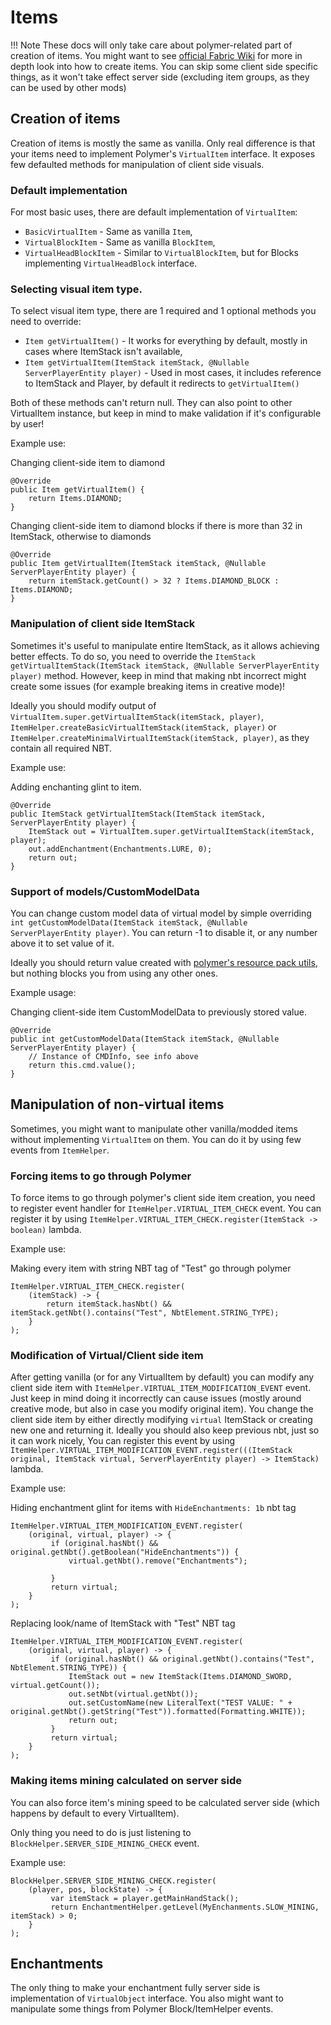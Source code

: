 # Items
!!! Note
    These docs will only take care about polymer-related part of creation of items.
    You might want to see [official Fabric Wiki](https://fabricmc.net/wiki/tutorial:items_docs)
    for more in depth look into how to create items. 
    You can skip some client side specific things, as it won't take effect server side (excluding
    item groups, as they can be used by other mods)

## Creation of items

Creation of items is mostly the same as vanilla. Only real difference is that your items need to 
implement Polymer's `VirtualItem` interface. It exposes few defaulted methods for manipulation
of client side visuals.

### Default implementation
For most basic uses, there are default implementation of `VirtualItem`:

* `BasicVirtualItem` - Same as vanilla `Item`,
* `VirtualBlockItem` - Same as vanilla `BlockItem`,
* `VirtualHeadBlockItem` - Similar to `VirtualBlockItem`, but for Blocks implementing `VirtualHeadBlock` interface.

### Selecting visual item type.
To select visual item type, there are 1 required and 1 optional methods you need to override:

* `Item getVirtualItem()` - It works for everything by default, mostly in cases where ItemStack isn't available,
* `Item getVirtualItem(ItemStack itemStack, @Nullable ServerPlayerEntity player)` - Used in most cases, it includes reference to ItemStack and Player, by default it redirects to `getVirtualItem()`

Both of these methods can't return null. They can also point to other VirtualItem instance, but keep
in mind to make validation if it's configurable by user!

Example use:

Changing client-side item to diamond
```
@Override
public Item getVirtualItem() {
    return Items.DIAMOND;
}
```

Changing client-side item to diamond blocks if there is more than 32 in ItemStack, otherwise to diamonds

```
@Override
public Item getVirtualItem(ItemStack itemStack, @Nullable ServerPlayerEntity player) {
    return itemStack.getCount() > 32 ? Items.DIAMOND_BLOCK : Items.DIAMOND;
}
```

### Manipulation of client side ItemStack
Sometimes it's useful to manipulate entire ItemStack, as it allows achieving better effects.
To do so, you need to override the `ItemStack getVirtualItemStack(ItemStack itemStack, @Nullable ServerPlayerEntity player)`
method. However, keep in mind that making nbt incorrect might create some issues (for example 
breaking items in creative mode)!

Ideally you should modify output of `VirtualItem.super.getVirtualItemStack(itemStack, player)`,
`ItemHelper.createBasicVirtualItemStack(itemStack, player)`
or `ItemHelper.createMinimalVirtualItemStack(itemStack, player)`, as they contain all required NBT.

Example use:

Adding enchanting glint to item.
```
@Override
public ItemStack getVirtualItemStack(ItemStack itemStack, ServerPlayerEntity player) {
    ItemStack out = VirtualItem.super.getVirtualItemStack(itemStack, player);
    out.addEnchantment(Enchantments.LURE, 0);
    return out;
}
```

### Support of models/CustomModelData
You can change custom model data of virtual model by simple 
overriding `int getCustomModelData(ItemStack itemStack, @Nullable ServerPlayerEntity player)`.
You can return -1 to disable it, or any number above it to set value of it.

Ideally you should return value created with [polymer's resource pack utils](/polymer/resource-packs), 
but nothing blocks you from using any other ones.

Example usage:

Changing client-side item CustomModelData to previously stored value.
```
@Override
public int getCustomModelData(ItemStack itemStack, @Nullable ServerPlayerEntity player) {
    // Instance of CMDInfo, see info above
    return this.cmd.value();
}
```


## Manipulation of non-virtual items
Sometimes, you might want to manipulate other vanilla/modded items without implementing
`VirtualItem` on them. You can do it by using few events from `ItemHelper`.

### Forcing items to go through Polymer
To force items to go through polymer's client side item creation, you need to register
event handler for `ItemHelper.VIRTUAL_ITEM_CHECK` event. You can register it by using 
`ItemHelper.VIRTUAL_ITEM_CHECK.register(ItemStack -> boolean)` lambda.

Example use:

Making every item with string NBT tag of "Test" go through polymer
```
ItemHelper.VIRTUAL_ITEM_CHECK.register(
    (itemStack) -> {
        return itemStack.hasNbt() && itemStack.getNbt().contains("Test", NbtElement.STRING_TYPE);
    }
);
```

### Modification of Virtual/Client side item
After getting vanilla (or for any VirtualItem by default) you can modify any client side item
with `ItemHelper.VIRTUAL_ITEM_MODIFICATION_EVENT` event. Just keep in mind doing it incorrectly
can cause issues (mostly around creative mode, but also in case you modify original item).
You change the client side item by either directly modifying `virtual` ItemStack 
or creating new one and returning it. Ideally you should also keep previous nbt, 
just so it can work nicely, You can register this event by using
`ItemHelper.VIRTUAL_ITEM_MODIFICATION_EVENT.register(((ItemStack original, ItemStack virtual, ServerPlayerEntity player) -> ItemStack)` lambda.

Example use:

Hiding enchantment glint for items with `HideEnchantments: 1b` nbt tag
```
ItemHelper.VIRTUAL_ITEM_MODIFICATION_EVENT.register(
    (original, virtual, player) -> {
         if (original.hasNbt() && original.getNbt().getBoolean("HideEnchantments")) {
             virtual.getNbt().remove("Enchantments");

         }
         return virtual;
    }
);
```

Replacing look/name of ItemStack with "Test" NBT tag
```
ItemHelper.VIRTUAL_ITEM_MODIFICATION_EVENT.register(
    (original, virtual, player) -> {
         if (original.hasNbt() && original.getNbt().contains("Test", NbtElement.STRING_TYPE)) {
             ItemStack out = new ItemStack(Items.DIAMOND_SWORD, virtual.getCount());
             out.setNbt(virtual.getNbt());
             out.setCustomName(new LiteralText("TEST VALUE: " + original.getNbt().getString("Test")).formatted(Formatting.WHITE));
             return out;
         }
         return virtual;
    }
);
```

### Making items mining calculated on server side
You can also force item's mining speed to be calculated server side 
(which happens by default to every VirtualItem).

Only thing you need to do is just listening to `BlockHelper.SERVER_SIDE_MINING_CHECK` event.

Example use:
```
BlockHelper.SERVER_SIDE_MINING_CHECK.register(
    (player, pos, blockState) -> {
         var itemStack = player.getMainHandStack();
         return EnchantmentHelper.getLevel(MyEnchanments.SLOW_MINING, itemStack) > 0;
    }
);
```

## Enchantments
The only thing to make your enchantment fully server side is implementation 
of `VirtualObject` interface. You also might want to manipulate some things from Polymer Block/ItemHelper events.